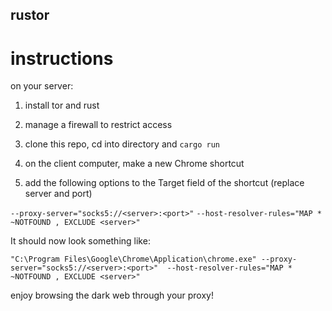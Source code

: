 ## rustor

# instructions

on your server:

1. install tor and rust

2. manage a firewall to restrict access

3. clone this repo, cd into directory and `cargo run`

4. on the client computer, make a new Chrome shortcut
5.  add the following options to the Target field of the shortcut (replace server and port)

`--proxy-server="socks5://<server>:<port>"`
`--host-resolver-rules="MAP * ~NOTFOUND , EXCLUDE <server>"`

It should now look something like:

`"C:\Program Files\Google\Chrome\Application\chrome.exe" --proxy-server="socks5://<server>:<port>"  --host-resolver-rules="MAP * ~NOTFOUND , EXCLUDE <server>"`


enjoy browsing the dark web through your proxy!
